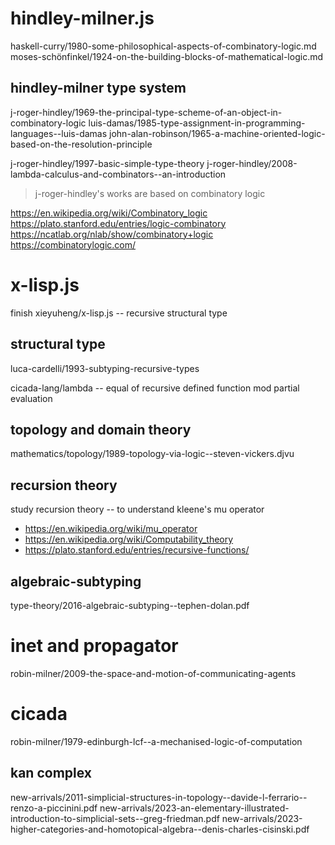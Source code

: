 # hindley-milner.js

haskell-curry/1980-some-philosophical-aspects-of-combinatory-logic.md
moses-schönfinkel/1924-on-the-building-blocks-of-mathematical-logic.md

## hindley-milner type system

j-roger-hindley/1969-the-principal-type-scheme-of-an-object-in-combinatory-logic
luis-damas/1985-type-assignment-in-programming-languages--luis-damas
john-alan-robinson/1965-a-machine-oriented-logic-based-on-the-resolution-principle

j-roger-hindley/1997-basic-simple-type-theory
j-roger-hindley/2008-lambda-calculus-and-combinators--an-introduction

> j-roger-hindley's works are based on combinatory logic

https://en.wikipedia.org/wiki/Combinatory_logic
https://plato.stanford.edu/entries/logic-combinatory
https://ncatlab.org/nlab/show/combinatory+logic
https://combinatorylogic.com/

# x-lisp.js

finish xieyuheng/x-lisp.js -- recursive structural type

## structural type

luca-cardelli/1993-subtyping-recursive-types

cicada-lang/lambda -- equal of recursive defined function mod partial evaluation

## topology and domain theory

mathematics/topology/1989-topology-via-logic--steven-vickers.djvu

## recursion theory

study recursion theory -- to understand kleene's mu operator

- https://en.wikipedia.org/wiki/mu_operator
- https://en.wikipedia.org/wiki/Computability_theory
- https://plato.stanford.edu/entries/recursive-functions/

## algebraic-subtyping

type-theory/2016-algebraic-subtyping--tephen-dolan.pdf

# inet and propagator

robin-milner/2009-the-space-and-motion-of-communicating-agents

# cicada

robin-milner/1979-edinburgh-lcf--a-mechanised-logic-of-computation

## kan complex

new-arrivals/2011-simplicial-structures-in-topology--davide-l-ferrario--renzo-a-piccinini.pdf
new-arrivals/2023-an-elementary-illustrated-introduction-to-simplicial-sets--greg-friedman.pdf
new-arrivals/2023-higher-categories-and-homotopical-algebra--denis-charles-cisinski.pdf
